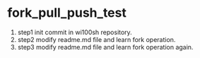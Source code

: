 # fork_pull_push_test
1. step1 init commit in wi100sh repository.
2. step2 modify readme.md file and learn fork operation.
3. step3 modify readme.md file and learn fork operation again.
